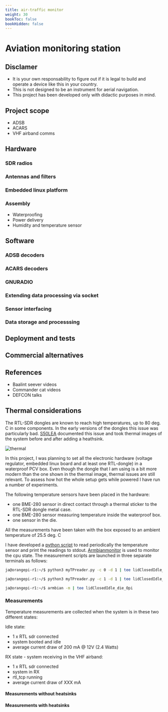 ```yaml
---
title: air-traffic monitor
weight: 30
bookToc: false
bookHidden: false
---
```


# Aviation monitoring station

## Disclamer
* It is your own responsability to figure out if it is legal to build and operate a device like this in your country.
* This is not designed to be an instrument for aerial navigation.
* This project has been developed only with didactic purposes in mind.


## Project scope
* ADSB
* ACARS
* VHF airband comms

## Hardware


### SDR radios
### Antennas and filters
### Embedded linux platform
### Assembly
* Waterproofing
* Power delivery
* Humidity and temperature sensor


## Software
### ADSB decoders
### ACARS decoders
### GNURADIO
### Extending data processing via socket
### Sensor interfacing
### Data storage and processsing

## Deployment and tests
## Commercial alternatives
## References
* Baalint seever videos
* Commander cat videos
* DEFCON talks


## Thermal considerations

The RTL-SDR dongles are known to reach high temperatures, up to 80 deg. C in some components. In the early versions of the dongles this issue was particularly bad. [S50LEA](http://lea.hamradio.si/~s57uuu/mischam/rtlsdr/thermal.htm) documented this issue and took thermal images of the system before and after adding a heathsink.

![thermal](https://www.rtl-sdr.com/wp-content/uploads/2015/10/rtlsdr_thermal_cam.jpg)

In this project, I was planning to set all the electronic hardware (voltage regulator, embedded linux board and at least one RTL-dongle) in a waterproof PCV box. Even though the dongle that I am using is a bit more modern than the one shown in the thermal image, thermal issues are still relevant. To assess how hot the whole setup gets while powered I have run a number of experiments. 

The following temperature sensors have been placed in the hardware:
* one BME-280 sensor in direct contact through a thermal sticker to the RTL-SDR dongle metal case.
* one BME-280 sensor measuring temperature inside the waterproof box.
* one sensor in the die.

All the measurements have been taken with the box exposed to an ambient temperature of 25.5 deg. C

I have developed a [python script]() to read periodically the temperature sensor and print the readings to stdout. [Armbianmonitor]() is used to monitor the cpu state. The measurement scripts are launched in three separate terminals as follows:
```bash
ja@orangepi-r1:~/$ python3 myTPreader.py -c 0 -d 1 | tee lidClosedIdle_inside

ja@orangepi-r1:~/$ python3 myTPreader.py -c 1 -d 1 | tee lidClosedIdle_sdr

ja@orangepi-r1:~/$ armbian -m | tee lidClosedIdle_die_Opi
```
### Measurements

Temperature measurements are collected when the system is in these two different states:

Idle state:
* 1 x RTL sdr connected
* system booted and idle
* average current draw of 200 mA @ 12V (2.4 Watts)

RX state - system receiving in the VHF airband:
* 1 x RTL sdr connected
* system in RX
* rtl_tcp running
* average current draw of XXX mA

#### Measurements without heatsinks

#### Measurements with heatsinks

